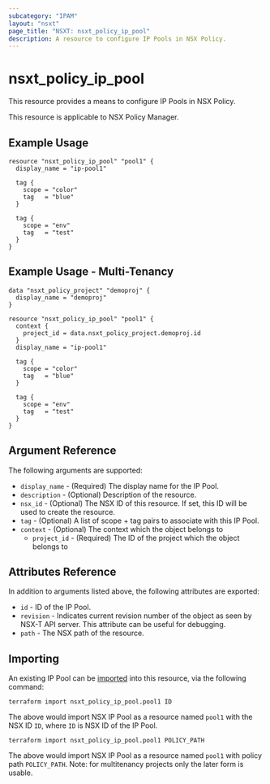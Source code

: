 ```yaml
---
subcategory: "IPAM"
layout: "nsxt"
page_title: "NSXT: nsxt_policy_ip_pool"
description: A resource to configure IP Pools in NSX Policy.
---
```


# nsxt_policy_ip_pool

This resource provides a means to configure IP Pools in NSX Policy.

This resource is applicable to NSX Policy Manager.

## Example Usage

```hcl
resource "nsxt_policy_ip_pool" "pool1" {
  display_name = "ip-pool1"

  tag {
    scope = "color"
    tag   = "blue"
  }

  tag {
    scope = "env"
    tag   = "test"
  }
}
```

## Example Usage - Multi-Tenancy

```hcl
data "nsxt_policy_project" "demoproj" {
  display_name = "demoproj"
}

resource "nsxt_policy_ip_pool" "pool1" {
  context {
    project_id = data.nsxt_policy_project.demoproj.id
  }
  display_name = "ip-pool1"

  tag {
    scope = "color"
    tag   = "blue"
  }

  tag {
    scope = "env"
    tag   = "test"
  }
}
```

## Argument Reference

The following arguments are supported:

* `display_name` - (Required) The display name for the IP Pool.
* `description` - (Optional) Description of the resource.
* `nsx_id` - (Optional) The NSX ID of this resource. If set, this ID will be used to create the resource.
* `tag` - (Optional) A list of scope + tag pairs to associate with this IP Pool.
* `context` - (Optional) The context which the object belongs to
    * `project_id` - (Required) The ID of the project which the object belongs to

## Attributes Reference

In addition to arguments listed above, the following attributes are exported:

* `id` - ID of the IP Pool.
* `revision` - Indicates current revision number of the object as seen by NSX-T API server. This attribute can be useful for debugging.
* `path` - The NSX path of the resource.

## Importing

An existing IP Pool can be [imported][docs-import] into this resource, via the following command:

[docs-import]: https://www.terraform.io/cli/import

```
terraform import nsxt_policy_ip_pool.pool1 ID
```
The above would import NSX IP Pool as a resource named `pool1` with the NSX ID `ID`, where `ID` is NSX ID of the IP Pool.

```
terraform import nsxt_policy_ip_pool.pool1 POLICY_PATH
```
The above would import NSX IP Pool as a resource named `pool1` with policy path `POLICY_PATH`.
Note: for multitenancy projects only the later form is usable.
